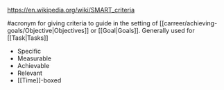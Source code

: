 https://en.wikipedia.org/wiki/SMART_criteria

#acronym for giving criteria to guide in the setting of [[carreer/achieving-goals/Objective|Objectives]] or [[Goal|Goals]]. Generally used for [[Task|Tasks]]

- Specific
- Measurable
- Achievable
- Relevant
- [[Time]]-boxed
